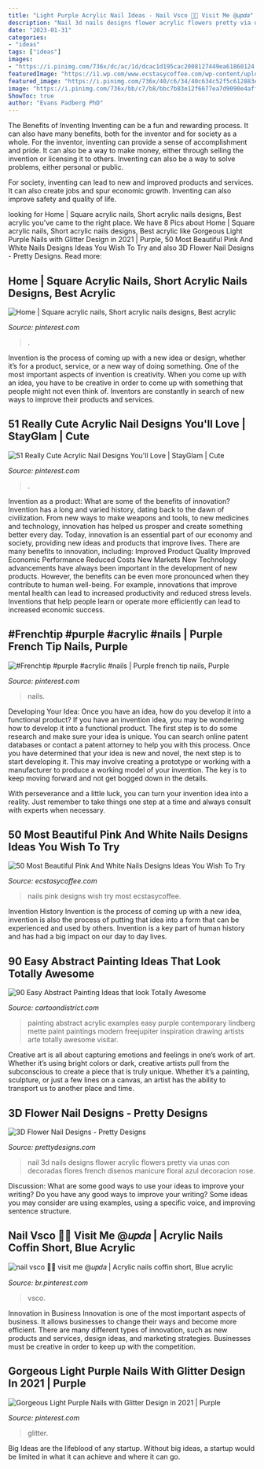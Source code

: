 ```yaml
---
title: "Light Purple Acrylic Nail Ideas - Nail Vsco 🌊🐬 Visit Me @𝑢𝑝𝑑𝑎"
description: "Nail 3d nails designs flower acrylic flowers pretty via unas con decoradas flores french disenos manicure floral azul decoracion rose"
date: "2023-01-31"
categories:
- "ideas"
tags: ["ideas"]
images:
- "https://i.pinimg.com/736x/dc/ac/1d/dcac1d195cac2008127449ea61860124.jpg"
featuredImage: "https://i1.wp.com/www.ecstasycoffee.com/wp-content/uploads/2016/10/Pink-and-White-Nails-Designs-19.jpg"
featured_image: "https://i.pinimg.com/736x/40/c6/34/40c634c52f5c612883edba1a4ab9f8a6.jpg"
image: "https://i.pinimg.com/736x/bb/c7/b8/bbc7b83e12f6677ea7d9090e4aff5ac7.jpg"
ShowToc: true
author: "Evans Padberg PhD"
---
```



The Benefits of Inventing
Inventing can be a fun and rewarding process. It can also have many benefits, both for the inventor and for society as a whole.
For the inventor, inventing can provide a sense of accomplishment and pride. It can also be a way to make money, either through selling the invention or licensing it to others. Inventing can also be a way to solve problems, either personal or public.

For society, inventing can lead to new and improved products and services. It can also create jobs and spur economic growth. Inventing can also improve safety and quality of life.

	

		
looking for Home | Square acrylic nails, Short acrylic nails designs, Best acrylic you've came to the right place. We have 8 Pics about Home | Square acrylic nails, Short acrylic nails designs, Best acrylic like Gorgeous Light Purple Nails with Glitter Design in 2021 | Purple, 50 Most Beautiful Pink And White Nails Designs Ideas You Wish To Try and also 3D Flower Nail Designs - Pretty Designs. Read more:
		
    
## Home | Square Acrylic Nails, Short Acrylic Nails Designs, Best Acrylic

<img loading=lazy src="https://i.pinimg.com/736x/40/c6/34/40c634c52f5c612883edba1a4ab9f8a6.jpg" onerror="this.onerror=null;this.src='https://tse2.mm.bing.net/th?id=OIP.ypyfC3rmc2a3dauJeHxsrAHaLg&amp;pid=15.1';" alt="Home | Square acrylic nails, Short acrylic nails designs, Best acrylic">

_Source: pinterest.com_

>. 

	

Invention is the process of coming up with a new idea or design, whether it’s for a product, service, or a new way of doing something. One of the most important aspects of invention is creativity. When you come up with an idea, you have to be creative in order to come up with something that people might not even think of. Inventors are constantly in search of new ways to improve their products and services.

    
## 51 Really Cute Acrylic Nail Designs You&#039;ll Love | StayGlam | Cute

<img loading=lazy src="https://i.pinimg.com/736x/bb/c7/b8/bbc7b83e12f6677ea7d9090e4aff5ac7.jpg" onerror="this.onerror=null;this.src='https://tse4.mm.bing.net/th?id=OIP.1JUZHbpay2SBJa4mqaBVuQHaLG&amp;pid=15.1';" alt="51 Really Cute Acrylic Nail Designs You&#039;ll Love | StayGlam | Cute">

_Source: pinterest.com_

>. 

	

Invention as a product: What are some of the benefits of innovation?
Invention has a long and varied history, dating back to the dawn of civilization. From new ways to make weapons and tools, to new medicines and technology, innovation has helped us prosper and create something better every day. Today, innovation is an essential part of our economy and society, providing new ideas and products that improve lives. There are many benefits to innovation, including: 
Improved Product Quality 
Improved Economic Performance 
Reduced Costs 
New Markets 
New Technology advancements have always been important in the development of new products. However, the benefits can be even more pronounced when they contribute to human well-being. For example, innovations that improve mental health can lead to increased productivity and reduced stress levels. Inventions that help people learn or operate more efficiently can lead to increased economic success.

    
## #Frenchtip #purple #acrylic #nails | Purple French Tip Nails, Purple

<img loading=lazy src="https://i.pinimg.com/736x/f9/42/55/f94255ae7da3de22203564c0195a0d82--purple-acrylic-nails-french-tip-nails.jpg" onerror="this.onerror=null;this.src='https://tse4.mm.bing.net/th?id=OIP.xxM62WMkA__C8w5iKBtE0wHaM8&amp;pid=15.1';" alt="#Frenchtip #purple #acrylic #nails | Purple french tip nails, Purple">

_Source: pinterest.com_

>nails. 

	

Developing Your Idea: Once you have an idea, how do you develop it into a functional product?
If you have an invention idea, you may be wondering how to develop it into a functional product. The first step is to do some research and make sure your idea is unique. You can search online patent databases or contact a patent attorney to help you with this process.
Once you have determined that your idea is new and novel, the next step is to start developing it. This may involve creating a prototype or working with a manufacturer to produce a working model of your invention. The key is to keep moving forward and not get bogged down in the details.

With perseverance and a little luck, you can turn your invention idea into a reality. Just remember to take things one step at a time and always consult with experts when necessary.

    
## 50 Most Beautiful Pink And White Nails Designs Ideas You Wish To Try

<img loading=lazy src="https://i1.wp.com/www.ecstasycoffee.com/wp-content/uploads/2016/10/Pink-and-White-Nails-Designs-19.jpg" onerror="this.onerror=null;this.src='https://tse2.mm.bing.net/th?id=OIP.hdqzQsDvOR45VEQqPfyxWwHaHa&amp;pid=15.1';" alt="50 Most Beautiful Pink And White Nails Designs Ideas You Wish To Try">

_Source: ecstasycoffee.com_

>nails pink designs wish try most ecstasycoffee. 

	

Invention History
Invention is the process of coming up with a new idea, invention is also the process of putting that idea into a form that can be experienced and used by others. Invention is a key part of human history and has had a big impact on our day to day lives.

    
## 90 Easy Abstract Painting Ideas That Look Totally Awesome

<img loading=lazy src="http://www.cartoondistrict.com/wp-content/uploads/2017/05/Easy-Abstract-Painting-Ideas32.jpg" onerror="this.onerror=null;this.src='https://tse3.mm.bing.net/th?id=OIP.GIRd6SFIuMdEkmUtjAO9LgHaLH&amp;pid=15.1';" alt="90 Easy Abstract Painting Ideas that look Totally Awesome">

_Source: cartoondistrict.com_

>painting abstract acrylic examples easy purple contemporary lindberg mette paint paintings modern freejupiter inspiration drawing artists arte totally awesome visitar. 

	

Creative art is all about capturing emotions and feelings in one’s work of art. Whether it’s using bright colors or dark, creative artists pull from the subconscious to create a piece that is truly unique. Whether it’s a painting, sculpture, or just a few lines on a canvas, an artist has the ability to transport us to another place and time.

    
## 3D Flower Nail Designs - Pretty Designs

<img loading=lazy src="http://www.prettydesigns.com/wp-content/uploads/2014/07/Blue-Nails1.jpg" onerror="this.onerror=null;this.src='https://tse1.mm.bing.net/th?id=OIP.eZvL7tmTXA7OdjUkIRRcqAHaJ4&amp;pid=15.1';" alt="3D Flower Nail Designs - Pretty Designs">

_Source: prettydesigns.com_

>nail 3d nails designs flower acrylic flowers pretty via unas con decoradas flores french disenos manicure floral azul decoracion rose. 

	

Discussion: What are some good ways to use your ideas to improve your writing?
Do you have any good ways to improve your writing? Some ideas you may consider are using examples, using a specific voice, and improving sentence structure.

    
## Nail Vsco 🌊🐬 Visit Me @𝑢𝑝𝑑𝑎 | Acrylic Nails Coffin Short, Blue Acrylic

<img loading=lazy src="https://i.pinimg.com/736x/dc/ac/1d/dcac1d195cac2008127449ea61860124.jpg" onerror="this.onerror=null;this.src='https://tse4.mm.bing.net/th?id=OIP.OhecscnJMtZTixLvlDCZegHaL_&amp;pid=15.1';" alt="nail vsco 🌊🐬 visit me @𝑢𝑝𝑑𝑎 | Acrylic nails coffin short, Blue acrylic">

_Source: br.pinterest.com_

>vsco. 

	

Innovation in Business
Innovation is one of the most important aspects of business. It allows businesses to change their ways and become more efficient. There are many different types of innovation, such as new products and services, design ideas, and marketing strategies. Businesses must be creative in order to keep up with the competition.

    
## Gorgeous Light Purple Nails With Glitter Design In 2021 | Purple

<img loading=lazy src="https://i.pinimg.com/736x/46/c9/8e/46c98e6feb97067d9c11249fc8d879f6.jpg" onerror="this.onerror=null;this.src='https://tse3.mm.bing.net/th?id=OIP.DW_-XhQ-ACvAEUecA42P2gHaLH&amp;pid=15.1';" alt="Gorgeous Light Purple Nails with Glitter Design in 2021 | Purple">

_Source: pinterest.com_

>glitter. 

	

Big Ideas are the lifeblood of any startup. Without big ideas, a startup would be limited in what it can achieve and where it can go.

